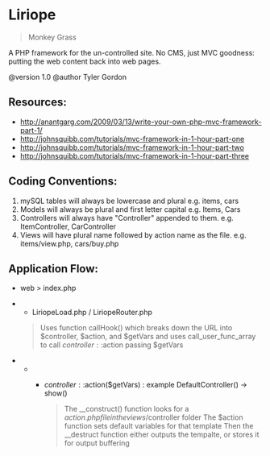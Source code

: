 # Liriope
> Monkey Grass

A PHP framework for the un-controlled site.
No CMS, just MVC goodness: putting the web content
back into web pages.

@version 1.0
@author Tyler Gordon

Resources:
--------------------------------------------------------------------------------
- http://anantgarg.com/2009/03/13/write-your-own-php-mvc-framework-part-1/
- http://johnsquibb.com/tutorials/mvc-framework-in-1-hour-part-one
- http://johnsquibb.com/tutorials/mvc-framework-in-1-hour-part-two
- http://johnsquibb.com/tutorials/mvc-framework-in-1-hour-part-three

Coding Conventions:
--------------------------------------------------------------------------------
1. mySQL tables will always be lowercase and plural e.g. items, cars
2. Models will always be plural and first letter capital e.g. Items, Cars
3. Controllers will always have "Controller" appended to them. e.g. ItemController, CarController
4. Views will have plural name followed by action name as the file. e.g. items/view.php, cars/buy.php

Application Flow:
--------------------------------------------------------------------------------
- web > index.php
- - LiriopeLoad.php / LiriopeRouter.php

   > Uses function callHook() which breaks down the URL into $controller, $action, and $getVars
   > and uses call_user_func_array to call $controller::$action passing $getVars

- - - $controller::$action($getVars) : example DefaultController() -> show()

      > The __construct() function looks for a $action.php file in the views/$controller folder
      > The $action function sets default variables for that template
      > Then the __destruct function either outputs the tempalte, or stores it for output buffering
     
